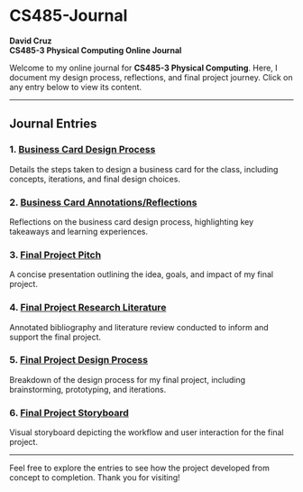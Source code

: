 # CS485-Journal

**David Cruz**  
**CS485-3 Physical Computing Online Journal**

Welcome to my online journal for **CS485-3 Physical Computing**. Here, I document my design process, reflections, and final project journey. Click on any entry below to view its content.

---

## Journal Entries

### 1. [Business Card Design Process](https://davidc3069.github.io/CS485-Journal/Card%20CS%20485-3.pdf)  
Details the steps taken to design a business card for the class, including concepts, iterations, and final design choices.

### 2. [Business Card Annotations/Reflections](https://davidc3069.github.io/CS485-Journal/Hello-Journal.pdf)  
Reflections on the business card design process, highlighting key takeaways and learning experiences.

### 3. [Final Project Pitch](https://davidc3069.github.io/CS485-Journal/Pitch%20Physical%20Computing.pdf)  
A concise presentation outlining the idea, goals, and impact of my final project.

### 4. [Final Project Research Literature](https://davidc3069.github.io/CS485-Journal/CS485-3%20Bibliography.pdf)  
Annotated bibliography and literature review conducted to inform and support the final project.

### 5. [Final Project Design Process](https://davidc3069.github.io/CS485-Journal/Final%20Project%2010%20+%2010.pdf)  
Breakdown of the design process for my final project, including brainstorming, prototyping, and iterations.

### 6. [Final Project Storyboard](https://davidc3069.github.io/CS485-Journal/Storyboard.pdf)  
Visual storyboard depicting the workflow and user interaction for the final project.

---

Feel free to explore the entries to see how the project developed from concept to completion. Thank you for visiting!
